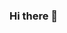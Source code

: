 ### Hi there 👋

<!--
**oilagh/oilagh** is a ✨ _special_ ✨ repository because its `README.md` (this file) appears on your GitHub profile.

